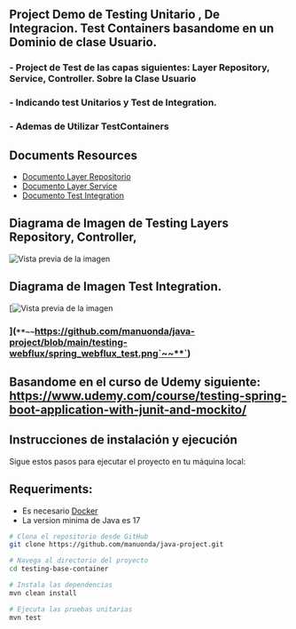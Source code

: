 ## Project Demo de Testing Unitario , De Integracion. Test Containers basandome en un Dominio de clase Usuario.


### - Project de Test de las capas siguientes: Layer Repository, Service, Controller. Sobre la Clase Usuario 
### - Indicando test Unitarios y Test de Integration.
### - Ademas de Utilizar TestContainers

## Documents Resources 
- [Documento Layer Repositorio](https://github.com/manuonda/java-project/blob/main/testing-base-container/Spring%20Boot%20Testing%20-JPA%20Repository.docx)
- [Documento Layer Service](https://github.com/manuonda/java-project/blob/main/testing-base-container/Spring%20Boot%20Testing-%20Service%20Layer.docx)
- [Documento Test Integration](https://github.com/manuonda/java-project/blob/main/testing-base-container/Integration%20Test.docx)

## Diagrama de Imagen de Testing Layers Repository, Controller,
 
![Vista previa de la imagen](https://raw.githubusercontent.com/manuonda/java-project/main/testing-base-container/diagrama_layer.png)




## Diagrama de Imagen Test Integration.

[![Vista previa de la imagen](https://raw.githubusercontent.com/manuonda/java-project/main/testing-base-container/test_integration.png)

### ](`**~~`https://github.com/manuonda/java-project/blob/main/testing-webflux/spring_webflux_test.png`~~**`)


## Basandome en el curso de Udemy siguiente: https://www.udemy.com/course/testing-spring-boot-application-with-junit-and-mockito/

## Instrucciones de instalación y ejecución

Sigue estos pasos para ejecutar el proyecto en tu máquina local:

## Requeriments:
* Es necesario [Docker](https://docs.docker.com/engine/install/)
* La version minima de Java es 17

```bash
# Clona el repositorio desde GitHub
git clone https://github.com/manuonda/java-project.git

# Navega al directorio del proyecto
cd testing-base-container

# Instala las dependencias
mvn clean install

# Ejecuta las pruebas unitarias
mvn test
